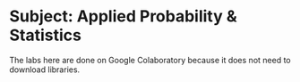 # Subject: Applied Probability & Statistics

The labs here are done on Google Colaboratory because it does not need to download libraries.
